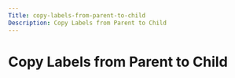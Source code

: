 ```yaml
---
Title: copy-labels-from-parent-to-child
Description: Copy Labels from Parent to Child
---
```


# Copy Labels from Parent to Child

